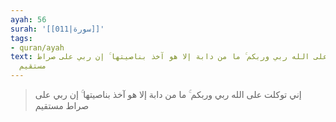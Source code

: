 ```yaml
---
ayah: 56
surah: '[[011|سورة]]'
tags:
- quran/ayah
text: إني توكلت على الله ربي وربكم ۚ ما من دابة إلا هو آخذ بناصيتها ۚ إن ربي على صراط
  مستقيم
---
```

> إني توكلت على الله ربي وربكم ۚ ما من دابة إلا هو آخذ بناصيتها ۚ إن ربي على صراط مستقيم
